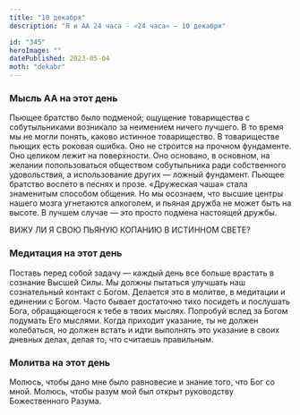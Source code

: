 ```yaml
---
title: "10 декабря"
description: "Я и АА 24 часа - «24 часа» — 10 декабря"

id: "345"
heroImage: ""
datePublished: 2023-05-04
moth: "dekabr"
---
```


### Мысль АА на этот день

Пьющее братство было подменой; ощущение товарищества с собутыльниками
возникало за неимением ничего лучшего. В то время мы не могли понять, каково
истинное товарищество. В товариществе пьющих есть роковая ошибка. Оно не
строится на прочном фундаменте. Оно целиком лежит на поверхности. Оно
основано, в основном, на желании попользоваться обществом собутыльника ради
собственного удовольствия, а использование других — ложный фундамент. Пьющее
братство воспето в песнях и прозе. «Дружеская чаша» стала знаменитым способом
общения. Но мы осознаем, что высшие центры нашего мозга угнетаются алкоголем,
и пьяная дружба не может быть на высоте. В лучшем случае — это просто подмена
настоящей дружбы.

ВИЖУ ЛИ Я СВОЮ ПЬЯНУЮ КОПАНИЮ В ИСТИННОМ СВЕТЕ?

### Медитация на этот день

Поставь перед собой задачу — каждый день все больше врастать в сознание Высшей
Силы. Мы должны пытаться улучшать наш сознательный контакт с Богом. Делается
это в молитве, в медитации и единении с Богом. Часто бывает достаточно тихо
посидеть и послушать Бога, обращающегося к тебе в твоих мыслях. Попробуй вслед
за Богом подумать Его мыслями. Когда приходит указание, ты не должен
колебаться, но должен встать и идти выполнять это указание в своих дневных
делах, делая то, что считаешь правильным.

### Молитва на этот день

Молюсь, чтобы дано мне было равновесие и знание того, что Бог со мной. Молюсь,
чтобы разум мой был открыт руководству Божественного Разума.
